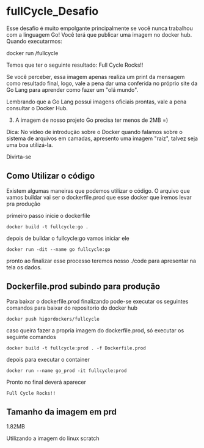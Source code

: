 # fullCycle_Desafio
Esse desafio é muito empolgante principalmente se você nunca trabalhou com a linguagem Go!
Você terá que publicar uma imagem no docker hub. Quando executarmos:

docker run <seu-user>/fullcycle

Temos que ter o seguinte resultado: Full Cycle Rocks!!

Se você perceber, essa imagem apenas realiza um print da mensagem como resultado final, logo, vale a pena dar uma conferida no próprio site da Go Lang para aprender como fazer um "olá mundo".

Lembrando que a Go Lang possui imagens oficiais prontas, vale a pena consultar o Docker Hub.

3) A imagem de nosso projeto Go precisa ter menos de 2MB =)

Dica: No vídeo de introdução sobre o Docker quando falamos sobre o sistema de arquivos em camadas, apresento uma imagem "raiz", talvez seja uma boa utilizá-la.

Divirta-se

## Como Utilizar o código
Existem algumas maneiras que podemos utilizar o código. O arquivo que vamos buildar vai ser o dockerfile.prod que esse docker que iremos levar pra produção

primeiro passo inicie o dockerfile
```
docker build -t fullcycle:go .
```
depois de buildar o fullcycle:go vamos iniciar ele 

```
docker run -dit --name go fullcycle:go
```
pronto ao finalizar esse processo teremos nosso ./code para apresentar na tela os dados.

## Dockerfile.prod subindo para produção

Para baixar o dockerfile.prod finalizando pode-se executar os seguintes comandos para baixar do repositorio do docker hub

```
docker push higordockers/fullcycle
```
caso queira fazer a propria imagem do dockerfile.prod, só executar os seguinte comandos

```
docker build -t fullcycle:prod . -f Dockerfile.prod
```
depois para executar o container 

```
docker run --name go_prod -it fullcycle:prod
```
Pronto no final deverá aparecer 

```
Full Cycle Rocks!!
```
## Tamanho da imagem em prd

1.82MB

Utilizando a imagem do linux scratch